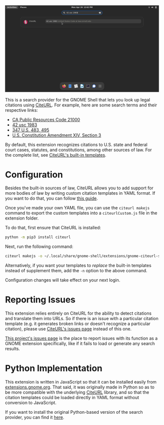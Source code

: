 ![Sreenshot](screenshot.png)

This is a search provider for the GNOME Shell that lets you look up legal citations using [CiteURL](https://raindrum.github.io/citeurl/). For example, here are some search terms and their respective links:

- [CA Public Resources Code 21000](https://leginfo.legislature.ca.gov/faces/codes_displaySection.xhtml?lawCode=PRC&sectionNum=21000)
- [42 usc 1983](https://www.law.cornell.edu/uscode/text/42/1983)
- [347 U.S. 483, 495](https://cite.case.law/us/347/483/#p495)
- [U.S. Constitution Amendment XIV, Section 3](https://constitution.congress.gov/browse/amendment-14/#14_S3)

By default, this extension recognizes citations to U.S. state and federal court cases, statutes, and constitutions, among other sources of law. For the complete list, see [CiteURL's built-in templates](https://github.com/raindrum/citeurl/blob/main/citeurl/builtin-templates.yaml).

# Configuration

Besides the built-in sources of law, CiteURL allows you to add support for more bodies of law by writing custom citation templates in YAML format. If you want to do that, you can follow [this guide](https://raindrum.github.io/citeurl/#template-yamls).

Once you've made your own YAML file, you can use the `citeurl makejs` command to export the custom templates into a `citeurlCustom.js` file in the extension folder.

To do that, first ensure that CiteURL is installed:

```bash
python -m pip3 install citeurl
```

Next, run the following command:

```bash
citeurl makejs -o ~/.local/share/gnome-shell/extensions/gnome-citeurl-search-provider@raindrum.github.io/citeurlCustom.js -t PATH_TO_YOUR_TEMPLATES.YAML
```

Alternatively, if you want your templates to *replace* the built-in templates instead of supplement them, add the `-n` option to the above command.

Configuration changes will take effect on your next login.

# Reporting Issues

This extension relies entirely on CiteURL for the ability to detect citations and translate them into URLs. So if there is an issue with a particular citation template (e.g. it generates broken links or doesn't recognize a particular citation), please use [CiteURL's issues page](https://github.com/raindrum/citeurl/issues) instead of this one.

[This project's issues page](https://github.com/raindrum/gnome-citeurl-search-provider/issues) is the place to report issues with its function as a GNOME extension specifically, like if it fails to load or generate any search results.

# Python Implementation

This extension is written in JavaScript so that it can be installed easily from [extensions.gnome.org](https://extensions.gnome.org/). That said, it was originally made in Python so as to be more compatible with the underlying [CiteURL](https://github.com/raindrum/citeurl/) library, and so that the citation templates could be loaded directly in YAML format without conversion to JavaScript.

If you want to install the original Python-based version of the search provider, you can find it [here](https://github.com/raindrum/gnome-citeurl-search-provider/tree/main/python-implementation).
